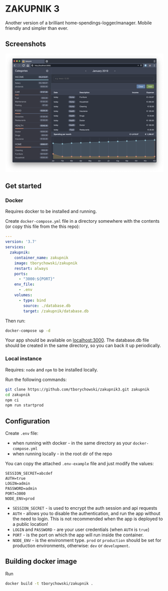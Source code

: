# ZAKUPNIK 3
Another version of a brilliant home-spendings-logger/manager.
Mobile friendly and simpler than ever.

## Screenshots
<img src="https://raw.githubusercontent.com/tborychowski/zakupnik3/master/screenshots/screen1.png" width="800" alt="Screenshot">


## Get started

### Docker
Requires docker to be installed and running.

Create `docker-compose.yml` file in a directory somewhere with the contents (or copy this file from the this repo):
```yml
---
version: '3.7'
services:
  zakupnik:
    container_name: zakupnik
    image: tborychowski/zakupnik
    restart: always
    ports:
      - "3000:${PORT}"
    env_file:
      - .env
    volumes:
      - type: bind
        source: ./database.db
        target: /zakupnik/database.db
```
Then run:
```sh
docker-compose up -d
```
Your app should be available on [localhost:3000](http://localhost:3000).
The database.db file should be created in the same directory, so you can back it up periodically.



### Local instance
Requires: `node` and `npm` to be installed locally.

Run the following commands:
```sh
git clone https://github.com/tborychowski/zakupnik3.git zakupnik
cd zakupnik
npm ci
npm run startprod
```


## Configuration
Create `.env` file:
- when running with docker - in the same directory as your `docker-compose.yml`
- when running locally - in the root dir of the repo

You can copy the attached `.env-example` file and just modify the values:
```env
SESSION_SECRET=abcdef
AUTH=true
LOGIN=admin
PASSWORD=admin
PORT=3000
NODE_ENV=prod
```
- `SESSION_SECRET` - is used to encrypt the auth session and api requests
- `AUTH` - allows you to disable the authentication, and run the app without the need to login. This is not recommended when the app is deployed to a public location!
- `LOGIN` and `PASSWORD` - are your user credentials (when `AUTH` is `true`)
- `PORT` - is the port on which the app will run inside the container.
- `NODE_ENV` - is the environment type. `prod` or `production` should be set for production environments, otherwise: `dev` or `development`.


## Building docker image
Run
```sh
docker build -t tborychowski/zakupnik .
```

